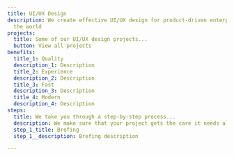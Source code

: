 ```yaml
---
title: UI/UX Design
description: We create effective UI/UX design for product-driven enterprises all across
  the world
projects:
  title: Some of our UI/UX design projects...
  button: View all projects
benefits:
  title_1: Quality
  description_1: Description
  title_2: Experience
  description_2: Description
  title_3: Fast
  description_3: Description
  title_4: Modern
  description_4: Description
steps:
  title: We take you through a step-by-step process...
  description: We make sure that your project gets the care it needs all the way through
  step_1_title: Brefing
  step_1__description: Brefing description

---
```

